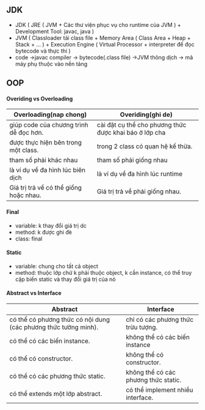 ## JDK
- JDK (  JRE ( JVM +  Các thư viện phục vụ cho runtime của JVM ) + Development Tool: javac, java )
- JVM ( Classloader tải class file + Memory Area ( Class Area + Heap + Stack + ... )  + Execution Engine ( Virtual Processor + interpreter để đọc bytecode và thực thi )
- code ->javac compiler -> bytecode(.class file) ->JVM thông dịch -> mã máy phụ thuộc vào nền tảng
## OOP
#### Overiding vs Overloading
| Overloading(nap chong)   | Overiding(ghi de)
|--------------|-------|
| giúp code của chương trình dễ đọc hơn.|  cài đặt cụ thể cho phương thức được khai báo ở lớp cha | 
| được thực hiện bên trong một class.   |  trong 2 class có quan hệ kế thừa. | 
| tham số phải khác nhau   |  tham số phải giống nhau | 
| là ví dụ về đa hình lúc biên dịch|  là ví dụ về đa hình lúc runtime | 
| Giá trị trả về có thể giống  hoặc nhau.  |  Giá trị trả về phải giống nhau.| 
#### Final
- variable: k thay đổi giá trị dc
- method: k được ghi đè
- class: final
#### Static
- variable: chung cho tất cả object
- method: thuộc lớp chứ k phải thuộc object, k cần instance, có thể truy cập biến static và thay đổi giá trị của nó
#### Abstract vs Interface
| Abstract   | Interface
|--------------|-------|
| có thể có phương thức có nội dung (các phương thức tường minh).|  chỉ có các phương thức trừu tượng. | 
| có thể có các biến instance.    |  không thể có các biến instance | 
| có thể có constructor.   |  không thể có constructor. | 
| có thể có các phương thức static.|   không thể có các phương thức static. | 
| có thể extends một lớp abstract.  |  có thể implement nhiều interface.| 
